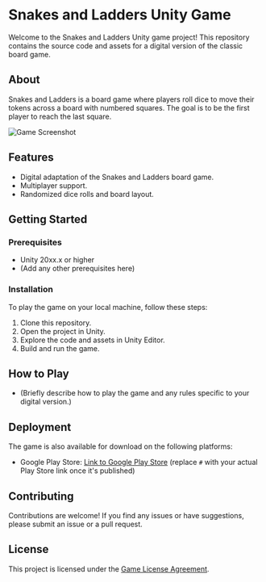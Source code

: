 # Snakes and Ladders Unity Game

Welcome to the Snakes and Ladders Unity game project! This repository contains the source code and assets for a digital version of the classic board game.

## About

Snakes and Ladders is a board game where players roll dice to move their tokens across a board with numbered squares. The goal is to be the first player to reach the last square.

![Game Screenshot](/screenshots/game_screenshot.png)

## Features

- Digital adaptation of the Snakes and Ladders board game.
- Multiplayer support.
- Randomized dice rolls and board layout.

## Getting Started

### Prerequisites

- Unity 20xx.x or higher
- (Add any other prerequisites here)

### Installation

To play the game on your local machine, follow these steps:

1. Clone this repository.
2. Open the project in Unity.
3. Explore the code and assets in Unity Editor.
4. Build and run the game.

## How to Play

- (Briefly describe how to play the game and any rules specific to your digital version.)

## Deployment

The game is also available for download on the following platforms:

- Google Play Store: [Link to Google Play Store](#) (replace `#` with your actual Play Store link once it's published)

## Contributing

Contributions are welcome! If you find any issues or have suggestions, please submit an issue or a pull request.

## License

This project is licensed under the [Game License Agreement](./LICENSE.txt).
